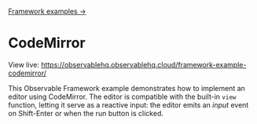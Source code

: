 [Framework examples →](../)

# CodeMirror

View live: <https://observablehq.observablehq.cloud/framework-example-codemirror/>

This Observable Framework example demonstrates how to implement an editor using CodeMirror. The editor is compatible with the built-in `view` function, letting it serve as a reactive input: the editor emits an *input* event on Shift-Enter or when the run button is clicked.

